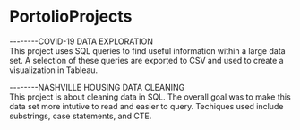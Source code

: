 # PortolioProjects

--------COVID-19 DATA EXPLORATION  
This project uses SQL queries to find useful information within a large data set.  A selection of these queries are exported to CSV and used to create a visualization in Tableau.
                   


--------NASHVILLE HOUSING DATA CLEANING                        
This project is about cleaning data in SQL.  The overall goal was to make this data set more intutive to read and easier to query.  Techiques used include substrings, case statements, and CTE.       
